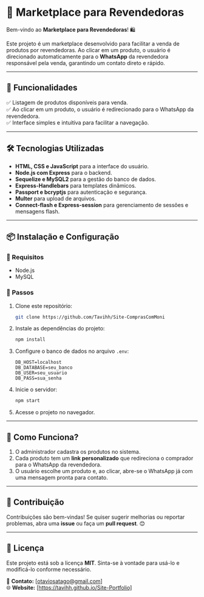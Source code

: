 # 📌 Marketplace para Revendedoras

Bem-vindo ao **Marketplace para Revendedoras**! 🛍️

Este projeto é um marketplace desenvolvido para facilitar a venda de produtos por revendedoras. Ao clicar em um produto, o usuário é direcionado automaticamente para o **WhatsApp** da revendedora responsável pela venda, garantindo um contato direto e rápido.

---

## 🚀 Funcionalidades

✅ Listagem de produtos disponíveis para venda.  
✅ Ao clicar em um produto, o usuário é redirecionado para o WhatsApp da revendedora.  
✅ Interface simples e intuitiva para facilitar a navegação.  

---

## 🛠️ Tecnologias Utilizadas

- **HTML, CSS e JavaScript** para a interface do usuário.  
- **Node.js com Express** para o backend.  
- **Sequelize e MySQL2** para a gestão do banco de dados.  
- **Express-Handlebars** para templates dinâmicos.  
- **Passport e bcryptjs** para autenticação e segurança.  
- **Multer** para upload de arquivos.  
- **Connect-flash e Express-session** para gerenciamento de sessões e mensagens flash.  

---

## 📦 Instalação e Configuração

### 🔹 Requisitos
- Node.js  
- MySQL  

### 🔹 Passos
1. Clone este repositório:
   ```bash
   git clone https://github.com/Tavihh/Site-ComprasComMoni
   ```
2. Instale as dependências do projeto:
   ```bash
   npm install
   ```
3. Configure o banco de dados no arquivo `.env`:
   ```env
   DB_HOST=localhost
   DB_DATABASE=seu_banco
   DB_USER=seu_usuario
   DB_PASS=sua_senha
   ```
4. Inicie o servidor:
   ```bash
   npm start
   ```
5. Acesse o projeto no navegador.

---

## 📜 Como Funciona?
1. O administrador cadastra os produtos no sistema.  
2. Cada produto tem um **link personalizado** que redireciona o comprador para o WhatsApp da revendedora.  
3. O usuário escolhe um produto e, ao clicar, abre-se o WhatsApp já com uma mensagem pronta para contato.  

---

## 📌 Contribuição

Contribuições são bem-vindas! Se quiser sugerir melhorias ou reportar problemas, abra uma **issue** ou faça um **pull request**. 😊

---

## 📝 Licença

Este projeto está sob a licença **MIT**. Sinta-se à vontade para usá-lo e modificá-lo conforme necessário.

📧 **Contato:** [otaviosatago@gmail.com]  
🌐 **Website:** [https://tavihh.github.io/Site-Portfolio]
